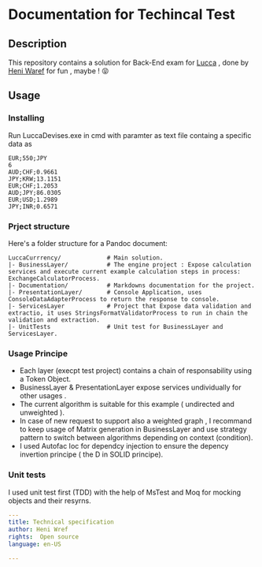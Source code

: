 # Documentation for Techincal Test

## Description

This repository contains a solution for Back-End exam for
[Lucca](https://www.lucca.fr/) , done by [Heni Waref](https://www.linkedin.com/in/waref-heni/) for fun , maybe ! :stuck_out_tongue_closed_eyes:

## Usage

### Installing

Run LuccaDevises.exe in cmd with paramter as text file containg a specific data as

```
EUR;550;JPY
6
AUD;CHF;0.9661
JPY;KRW;13.1151
EUR;CHF;1.2053
AUD;JPY;86.0305
EUR;USD;1.2989
JPY;INR;0.6571
```

### Prject structure

Here's a folder structure for a Pandoc document:

```
LuccaCurrrency/             # Main solution.
|- BusinessLayer/           # The engine project : Expose calculation services and execute current example calculation steps in process: ExchangeCalculatorProcess.
|- Documentation/           # Markdowns documentation for the project.
|- PresentationLayer/       # Console Application, uses ConsoleDataAdapterProcess to return the response to console.
|- ServicesLayer            # Project that Expose data validation and extractio, it uses StringsFormatValidatorProcess to run in chain the validation and extraction.
|- UnitTests                # Unit test for BusinessLayer and ServicesLayer.
```

### Usage Principe

* Each layer (execpt test project) contains a chain of responsability using a Token Object.
* BusinessLayer & PresentationLayer expose services undividually for other usages .
* The current algorithm is suitable for this example ( undirected and unweighted ). 
* In case of new request to support also a weighted graph , I recommand to keep usage of Matrix generation in BusinessLayer and use strategy pattern to switch between algorithms depending on context (condition).
* I used Autofac Ioc for dependcy injection to ensure the depency invertion principe ( the D in SOLID principe).
### Unit tests 

 I used unit test first (TDD) with the help of MsTest and Moq for mocking objects and their resyrns.
 
 
```yml
---
title: Technical specification
author: Heni Wref
rights:  Open source
language: en-US

---
```
